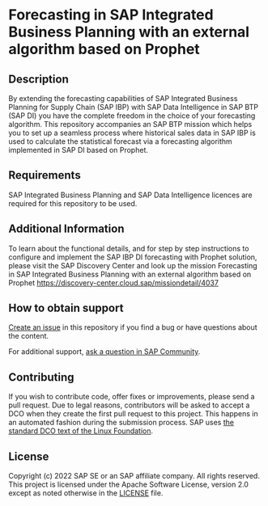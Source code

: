 # Forecasting in SAP Integrated Business Planning with an external algorithm based on Prophet

<!--- Register repository https://api.reuse.software/register, then add REUSE badge:
[![REUSE status](https://api.reuse.software/badge/github.com/SAP-samples/REPO-NAME)](https://api.reuse.software/info/github.com/SAP-samples/REPO-NAME)
-->

## Description
By extending the forecasting capabilities of SAP Integrated Business Planning for Supply Chain (SAP IBP) with SAP Data Intelligence in SAP BTP (SAP DI) you have the complete freedom in the choice of your forecasting algorithm.
This repository accompanies an SAP BTP mission which helps you to set up a seamless process where historical sales data in SAP IBP is used to calculate the statistical forecast via a forecasting algorithm implemented in SAP DI based on Prophet.


## Requirements

SAP Integrated Business Planning and SAP Data Intelligence licences are required for this repository to be used.

## Additional Information
To learn about the functional details, and for step by step instructions to configure and implement the SAP IBP DI forecasting with Prophet solution, please visit the SAP Discovery Center and look up the mission Forecasting in SAP Integrated Business Planning with an external algorithm based on Prophet https://discovery-center.cloud.sap/missiondetail/4037

## How to obtain support
[Create an issue](https://github.com/SAP-samples/ibp-data-intelligence-forecasting-prophet/issues) in this repository if you find a bug or have questions about the content.
 
For additional support, [ask a question in SAP Community](https://answers.sap.com/questions/ask.html).

## Contributing
If you wish to contribute code, offer fixes or improvements, please send a pull request. Due to legal reasons, contributors will be asked to accept a DCO when they create the first pull request to this project. This happens in an automated fashion during the submission process. SAP uses [the standard DCO text of the Linux Foundation](https://developercertificate.org/).

## License
Copyright (c) 2022 SAP SE or an SAP affiliate company. All rights reserved. This project is licensed under the Apache Software License, version 2.0 except as noted otherwise in the [LICENSE](LICENSE) file.

